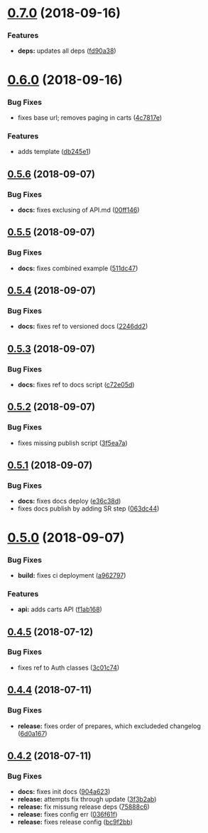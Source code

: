 # [0.7.0](https://github.com/tillhub/tillhub-sdk-node/compare/v0.6.0...v0.7.0) (2018-09-16)


### Features

* **deps:** updates all deps ([fd90a38](https://github.com/tillhub/tillhub-sdk-node/commit/fd90a38))

# [0.6.0](https://github.com/tillhub/tillhub-sdk-node/compare/v0.5.6...v0.6.0) (2018-09-16)


### Bug Fixes

* fixes base url; removes paging in carts ([4c7817e](https://github.com/tillhub/tillhub-sdk-node/commit/4c7817e))


### Features

* adds template ([db245e1](https://github.com/tillhub/tillhub-sdk-node/commit/db245e1))

## [0.5.6](https://github.com/tillhub/tillhub-sdk-node/compare/v0.5.5...v0.5.6) (2018-09-07)


### Bug Fixes

* **docs:** fixes exclusing of API.md ([00ff146](https://github.com/tillhub/tillhub-sdk-node/commit/00ff146))

## [0.5.5](https://github.com/tillhub/tillhub-sdk-node/compare/v0.5.4...v0.5.5) (2018-09-07)


### Bug Fixes

* **docs:** fixes combined example ([511dc47](https://github.com/tillhub/tillhub-sdk-node/commit/511dc47))

## [0.5.4](https://github.com/tillhub/tillhub-sdk-node/compare/v0.5.3...v0.5.4) (2018-09-07)


### Bug Fixes

* **docs:** fixes ref to versioned docs ([2246dd2](https://github.com/tillhub/tillhub-sdk-node/commit/2246dd2))

## [0.5.3](https://github.com/tillhub/tillhub-sdk-node/compare/v0.5.2...v0.5.3) (2018-09-07)


### Bug Fixes

* **docs:** fixes ref to docs script ([c72e05d](https://github.com/tillhub/tillhub-sdk-node/commit/c72e05d))

## [0.5.2](https://github.com/tillhub/tillhub-sdk-node/compare/v0.5.1...v0.5.2) (2018-09-07)


### Bug Fixes

* fixes missing publish script ([3f5ea7a](https://github.com/tillhub/tillhub-sdk-node/commit/3f5ea7a))

## [0.5.1](https://github.com/tillhub/tillhub-sdk-node/compare/v0.5.0...v0.5.1) (2018-09-07)


### Bug Fixes

* **docs:** fixes docs deploy ([e36c38d](https://github.com/tillhub/tillhub-sdk-node/commit/e36c38d))
* fixes docs publish by adding SR step ([063dc44](https://github.com/tillhub/tillhub-sdk-node/commit/063dc44))

# [0.5.0](https://github.com/tillhub/tillhub-sdk-node/compare/v0.4.5...v0.5.0) (2018-09-07)


### Bug Fixes

* **build:** fixes ci deployment ([a962797](https://github.com/tillhub/tillhub-sdk-node/commit/a962797))


### Features

* **api:** adds carts API ([f1ab168](https://github.com/tillhub/tillhub-sdk-node/commit/f1ab168))

## [0.4.5](https://github.com/tillhub/tillhub-sdk-node/compare/v0.4.4...v0.4.5) (2018-07-12)


### Bug Fixes

* fixes ref to Auth classes ([3c01c74](https://github.com/tillhub/tillhub-sdk-node/commit/3c01c74))

## [0.4.4](https://github.com/tillhub/tillhub-sdk-node/compare/v0.4.3...v0.4.4) (2018-07-11)


### Bug Fixes

* **release:** fixes order of prepares, which excludeded changelog ([6d0a167](https://github.com/tillhub/tillhub-sdk-node/commit/6d0a167))

## [0.4.2](https://github.com/tillhub/tillhub-sdk-node/compare/v0.4.1...v0.4.2) (2018-07-11)


### Bug Fixes

* **docs:** fixes init docs ([904a623](https://github.com/tillhub/tillhub-sdk-node/commit/904a623))
* **release:** attempts fix through update ([3f3b2ab](https://github.com/tillhub/tillhub-sdk-node/commit/3f3b2ab))
* **release:** fix missung release deps ([75888c6](https://github.com/tillhub/tillhub-sdk-node/commit/75888c6))
* **release:** fixes config err ([036f61f](https://github.com/tillhub/tillhub-sdk-node/commit/036f61f))
* **release:** fixes release config ([bc9f2bb](https://github.com/tillhub/tillhub-sdk-node/commit/bc9f2bb))
